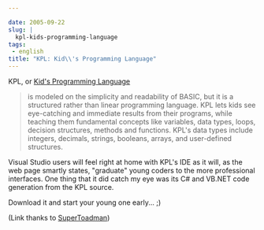 ```yaml
---

date: 2005-09-22
slug: |
  kpl-kids-programming-language
tags:
 - english
title: "KPL: Kid\\'s Programming Language"
---
```


KPL, or [Kid's Programming
Language](http://msdn.microsoft.com/coding4fun/coolapplications/KPL/default.aspx)

> is modeled on the simplicity and readability of BASIC, but it is a
> structured rather than linear programming language. KPL lets kids see
> eye-catching and immediate results from their programs, while teaching
> them fundamental concepts like variables, data types, loops, decision
> structures, methods and functions. KPL's data types include integers,
> decimals, strings, booleans, arrays, and user-defined structures.

Visual Studio users will feel right at home with KPL's IDE as it will,
as the web page smartly states, "graduate" young coders to the more
professional interfaces. One thing that it did catch my eye was its C\#
and VB.NET code generation from the KPL source.

Download it and start your young one early... ;)

(Link thanks to
[SuperToadman](http://www.supertoadman.com/cs/blogs/supertoadman/default.aspx))

